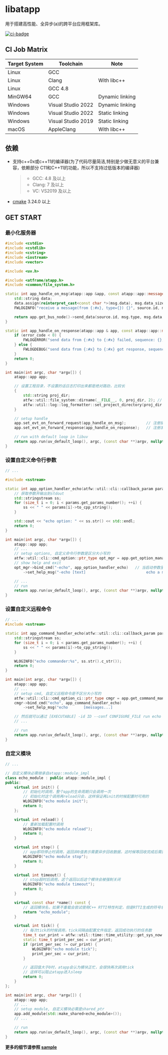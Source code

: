 # libatapp

用于搭建高性能、全异步(a)的跨平台应用框架库。

[![ci-badge]][ci-link]

[ci-badge]: https://github.com/atframework/libatapp/actions/workflows/main.yml/badge.svg "Github action build status"
[ci-link]:  https://github.com/atframework/libatapp/actions/workflows/main.yml "Github action build status"

## CI Job Matrix

| Target System | Toolchain          | Note                  |
| ------------- | ------------------ | --------------------- |
| Linux         | GCC                |
| Linux         | Clang              | With libc++           |
| Linux         | GCC 4.8            |
| MinGW64       | GCC                | Dynamic linking       |
| Windows       | Visual Studio 2022 | Dynamic linking       |
| Windows       | Visual Studio 2022 | Static linking        |
| Windows       | Visual Studio 2019 | Static linking        |
| macOS         | AppleClang         | With libc++           |

## 依赖

+ 支持c++0x或c++11的编译器(为了代码尽量简洁,特别是少做无意义的平台兼容，依赖部分 C11和C++11的功能，所以不支持过低版本的编译器)
  > + GCC: 4.8 及以上
  > + Clang: 7 及以上
  > + VC: VS2019 及以上

+ [cmake](https://cmake.org/download/) 3.24.0 以上

## GET START

### 最小化服务器

```cpp
#include <cstdio>
#include <cstdlib>
#include <cstring>
#include <iostream>
#include <vector>

#include <uv.h>

#include <atframe/atapp.h>
#include <common/file_system.h>

static int app_handle_on_msg(atapp::app &app, const atapp::app::message_sender_t& source, const atapp::app::message_t &msg) {
    std::string data;
    data.assign(reinterpret_cast<const char *>(msg.data), msg.data_size);
    FWLOGINFO("receive a message(from {:#x}, type={}) {}", source.id, msg.type, data);

    return app.get_bus_node()->send_data(source.id, msg.type, msg.data, msg.data_size);
}

static int app_handle_on_response(atapp::app & app, const atapp::app::message_sender_t& source, const atapp::app::message_t & msg, int32_t error_code) {
    if (error_code < 0) {
        FWLOGERROR("send data from {:#x} to {:#x} failed, sequence: {}, code: {}", app.get_id(), source.id, msg.msg_sequence, error_code);
    } else {
        FWLOGDEBUG("send data from {:#x} to {:#x} got response, sequence: {}", app.get_id(), source.id, msg.msg_sequence);
    }
    return 0;
}

int main(int argc, char *argv[]) {
    atapp::app app;

    // 设置工程目录，不设置的话日志打印出来都是绝对路劲，比较长
    {
        std::string proj_dir;
        atfw::util::file_system::dirname(__FILE__, 0, proj_dir, 2); // 设置当前源文件的2级父目录为工程目录
        atfw::util::log::log_formatter::set_project_directory(proj_dir.c_str(), proj_dir.size());
    }

    // setup handle
    app.set_evt_on_forward_request(app_handle_on_msg);         // 注册接收到数据后的回调
    app.set_evt_on_forward_response(app_handle_on_response);   // 注册发送消息失败的回调

    // run with default loop in libuv
    return app.run(uv_default_loop(), argc, (const char **)argv, nullptr);
}
```

### 设置自定义命令行参数

```cpp
// ...

#include <sstream>

static int app_option_handler_echo(atfw::util::cli::callback_param params) {
    // 获取参数并输出到stdout
    std::stringstream ss;
    for (size_t i = 0; i < params.get_params_number(); ++i) {
        ss << " " << params[i]->to_cpp_string();
    }

    std::cout << "echo option: " << ss.str() << std::endl;
    return 0;
}

int main(int argc, char *argv[]) {
    atapp::app app;
    // ...
    // setup options, 自定义命令行参数是区分大小写的
    atfw::util::cli::cmd_option::ptr_type opt_mgr = app.get_option_manager();
    // show help and exit
    opt_mgr->bind_cmd("-echo", app_option_handler_echo)   // 当启动参数里带-echo时跳转进 app_option_handler_echo 函数
        ->set_help_msg("-echo [text]                           echo a message."); // 帮助文本，--help时显示，不执行这个就没有帮助信息

    // ...
    // run
    return app.run(uv_default_loop(), argc, (const char **)argv, nullptr);
}
```

### 设置自定义远程命令

```cpp
// ...
#include <sstream>

static int app_command_handler_echo(atfw::util::cli::callback_param params) {
    std::stringstream ss;
    for (size_t i = 0; i < params.get_params_number(); ++i) {
        ss << " " << params[i]->to_cpp_string();
    }

    WLOGINFO("echo commander:%s", ss.str().c_str());
    return 0;
}

int main(int argc, char *argv[]) {
    atapp::app app;
    // ... 
    // setup cmd, 自定义远程命令是不区分大小写的
    atfw::util::cli::cmd_option_ci::ptr_type cmgr = app.get_command_manager();
    cmgr->bind_cmd("echo", app_command_handler_echo)
        ->set_help_msg("echo       [messages...]                                    echo messages to log");

    // 然后就可以通过 [EXECUTABLE] -id ID --conf CONFIGURE_FILE run echo MESSAGES ... 来发送命令到正在运行的服务器进程了
    // ...

    // run
    return app.run(uv_default_loop(), argc, (const char **)argv, nullptr);
}
```

### 自定义模块

```cpp
// ...

// 自定义模块必需继承自atapp::module_impl
class echo_module : public atapp::module_impl {
public:
    virtual int init() {
        // 初始化时调用，整个app的生命周期只会调用一次
        // 初始化时这个调用再reload只会，这样保证再init的时候配置时可用的
        WLOGINFO("echo module init");
        return 0;
    };

    virtual int reload() {
        // 重新加载配置时调用
        WLOGINFO("echo module reload");
        return 0;
    }

    virtual int stop() {
        // app即将停止时调用，返回非0值表示需要异步回收数据，这时候等回收完成后需要手动再次调用atapp的stop函数
        WLOGINFO("echo module stop");
        return 0;
    }

    virtual int timeout() {
        // stop超时后调用，这个返回以后这个模块会被强制关闭
        WLOGINFO("echo module timeout");
        return 0;
    }

    virtual const char *name() const { 
        // 返回模块名，如果不重载会尝试使用C++ RTTI特性判定，但是RTTI生成的符号名称可能不是很易读
        return "echo_module"; 
    }

    virtual int tick() {
        // 每次tick的时候调用，tick间隔由配置文件指定，返回成功执行的任务数
        time_t cur_print = atfw::util::time::time_utility::get_sys_now() / 20;
        static time_t print_per_sec = cur_print;
        if (print_per_sec != cur_print) {
            WLOGINFO("echo module tick");
            print_per_sec = cur_print;
        }

        // 返回值大于0时，atapp会认为模块正忙，会很快再次调用tick
        // 这样可以阻止atapp进入sleep
        return 0;
    }
};

int main(int argc, char *argv[]) {
    atapp::app app;
    // ... 
    // setup module, 自定义模块必需是shared_ptr
    app.add_module(std::make_shared<echo_module>());
    // ...

    // run
    return app.run(uv_default_loop(), argc, (const char **)argv, nullptr);
}
```

**更多的细节请参照 [sample](sample)**
